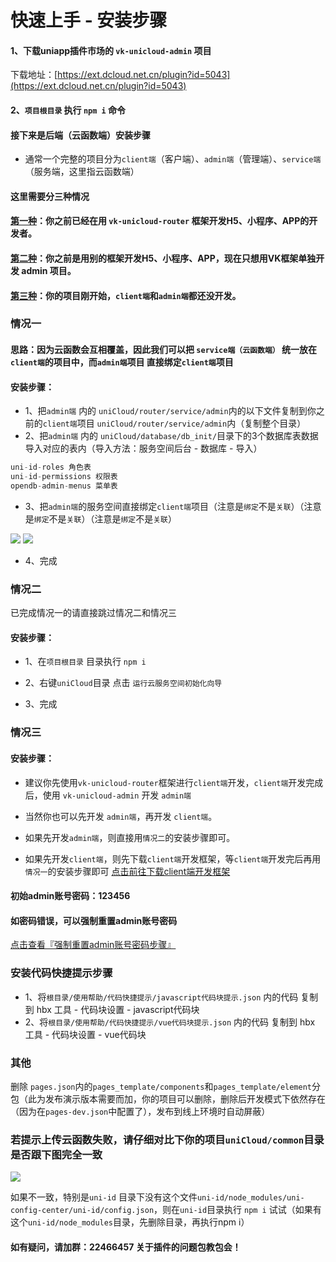 # 快速上手 - 安装步骤

#### 1、下载uniapp插件市场的 `vk-unicloud-admin` 项目

下载地址：[https://ext.dcloud.net.cn/plugin?id=5043](https://ext.dcloud.net.cn/plugin?id=5043)

#### 2、`项目根目录` 执行 `npm i` 命令

#### 接下来是后端（云函数端）安装步骤

* 通常一个完整的项目分为`client端`（客户端）、`admin端`（管理端）、`service端`（服务端，这里指云函数端）

#### 这里需要分三种情况
#### [第一种](#情况一)：你之前已经在用 `vk-unicloud-router` 框架开发H5、小程序、APP的开发者。

#### [第二种](#情况二)：你之前是用别的框架开发H5、小程序、APP，现在只想用VK框架单独开发 admin 项目。

#### [第三种](#情况三)：你的项目刚开始，`client端`和`admin端`都还没开发。

### 情况一

#### 思路：因为云函数会互相覆盖，因此我们可以把 `service端（云函数端）` 统一放在 `client端`的项目中，而`admin端`项目 直接绑定`client端`项目
#### 安装步骤：
* 1、把`admin端` 内的 `uniCloud/router/service/admin`内的以下文件复制到你之前的`client端`项目 `uniCloud/router/service/admin`内（复制整个目录）
* 2、把`admin端` 内的 `uniCloud/database/db_init/`目录下的3个数据库表数据导入对应的表内（导入方法：服务空间后台 - 数据库 - 导入）
```js
uni-id-roles 角色表
uni-id-permissions 权限表
opendb-admin-menus 菜单表
```
* 3、把`admin端`的服务空间直接绑定`client端`项目（注意是`绑定`不是`关联`）（注意是`绑定`不是`关联`）（注意是`绑定`不是`关联`）

![](https://vkceyugu.cdn.bspapp.com/VKCEYUGU-cf0c5e69-620c-4f3c-84ab-f4619262939f/98c6961a-22c8-4d61-833f-f558d848b0e5.png)
![](https://vkceyugu.cdn.bspapp.com/VKCEYUGU-cf0c5e69-620c-4f3c-84ab-f4619262939f/8a9406fd-ff00-48d4-b1fe-6e133c2bf13a.png)

* 4、完成

### 情况二
已完成情况一的请直接跳过情况二和情况三
#### 安装步骤：
* 1、在`项目根目录` 目录执行 `npm i`

* 2、右键`uniCloud`目录 点击 `运行云服务空间初始化向导`

* 3、完成

### 情况三

#### 安装步骤：
* 建议你先使用`vk-unicloud-router`框架进行`client端`开发，`client端`开发完成后，使用 `vk-unicloud-admin` 开发 `admin端`

* 当然你也可以先开发 `admin端`，再开发 `client端`。

* 如果先开发`admin端`，则直接用`情况二`的安装步骤即可。

* 如果先开发`client端`，则先下载`client端`开发框架，等`client端`开发完后再用`情况一`的安装步骤即可 [点击前往下载client端开发框架](https://ext.dcloud.net.cn/plugin?id=2204)


#### 初始admin账号密码：123456

#### 如密码错误，可以强制重置admin账号密码
[点击查看『强制重置admin账号密码步骤』](https://vkdoc.fsq.pub/admin/4/forceResetAdminPassword.html)

### 安装代码快捷提示步骤
*  1、将`根目录/使用帮助/代码快捷提示/javascript代码块提示.json` 内的代码 复制到 hbx 工具 - 代码块设置 - javascript代码块
*  2、将`根目录/使用帮助/代码快捷提示/vue代码块提示.json` 内的代码 复制到 hbx 工具 - 代码块设置 - vue代码块

### 其他
删除 `pages.json`内的`pages_template/components`和`pages_template/element`分包（此为发布演示版本需要而加，你的项目可以删除，删除后开发模式下依然存在（因为在`pages-dev.json`中配置了），发布到线上环境时自动屏蔽）

### 若提示上传云函数失败，请仔细对比下你的项目`uniCloud/common`目录是否跟下图完全一致
![](https://vkceyugu.cdn.bspapp.com/VKCEYUGU-cf0c5e69-620c-4f3c-84ab-f4619262939f/da1c3ccc-b6bf-4792-b3a7-7208b1020c7d.png)

如果不一致，特别是`uni-id` 目录下没有这个文件`uni-id/node_modules/uni-config-center/uni-id/config.json`，则在`uni-id`目录执行 `npm i` 试试（如果有这个`uni-id/node_modules`目录，先删除目录，再执行npm i）

#### 如有疑问，请加群：22466457 关于插件的问题包教包会！
